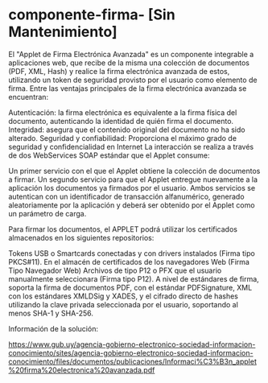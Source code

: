 # componente-firma- [Sin Mantenimiento]

El "Applet de Firma Electrónica Avanzada" es un componente integrable a aplicaciones web, que recibe de la misma una colección de documentos (PDF, XML, Hash) y realice la firma electrónica avanzada de estos, utilizando un token de seguridad provisto por el usuario como elemento de firma.
Entre las ventajas principales de la firma electrónica avanzada se encuentran:

Autenticación: la firma electrónica es equivalente a la firma física del documento, autenticando la identidad de quién firma el documento.
Integridad: asegura que el contenido original del documento no ha sido alterado.
Seguridad y confiabilidad: Proporciona el máximo grado de seguridad y confidencialidad en Internet
La interacción se realiza a través de dos WebServices SOAP estándar que el Applet consume:

Un primer servicio con el que el Applet obtiene la colección de documentos a firmar.
Un segundo servicio para que el Applet entregue nuevamente a la aplicación los documentos ya firmados por el usuario.
Ambos servicios se autentican con un identificador de transacción alfanumérico, generado aleatoriamente por la aplicación y deberá ser obtenido por el Applet como un parámetro de carga.

Para firmar los documentos, el APPLET podrá utilizar los certificados almacenados en los siguientes repositorios:

Tokens USB o Smartcards conectadas y con drivers instalados (Firma tipo PKCS#11).
En el almacén de certificados de los navegadores Web (Firma Tipo Navegador Web)
Archivos de tipo P12 o PFX que el usuario manualmente seleccionara (Firma tipo P12).
A nivel de estándares de firma, soporta la firma de documentos PDF, con el estándar PDFSignature, XML con los estándares XMLDSig y XADES, y el cifrado directo de hashes utilizando la clave privada seleccionada por el usuario, soportando al menos SHA-1 y SHA-256.

Información de la solución:

https://www.gub.uy/agencia-gobierno-electronico-sociedad-informacion-conocimiento/sites/agencia-gobierno-electronico-sociedad-informacion-conocimiento/files/documentos/publicaciones/Informaci%C3%B3n_applet%20firma%20electronica%20avanzada.pdf
